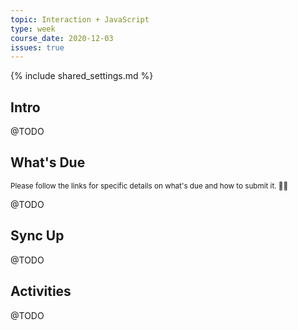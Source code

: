 ```yaml
---
topic: Interaction + JavaScript
type: week
course_date: 2020-12-03
issues: true
---
```


{% include shared_settings.md %}

## Intro
@TODO

## What's Due

<small class="text-faded">Please follow the links for specific details on what's due and how to submit it. <span class="emoji">🙏🏻</span></small>

@TODO

## Sync Up
@TODO

## Activities
@TODO

<!--
old title: More JS + Eleventy

{::options auto_id_prefix="w14-" /}
## Agenda

- Coding a carousel that:
  - is responsive
  - is inclusively designed
  - anticipates keyboard and touch navigation
  - performant
- Loops and other helpful Eleventy/Nunjucks tricks
-->
